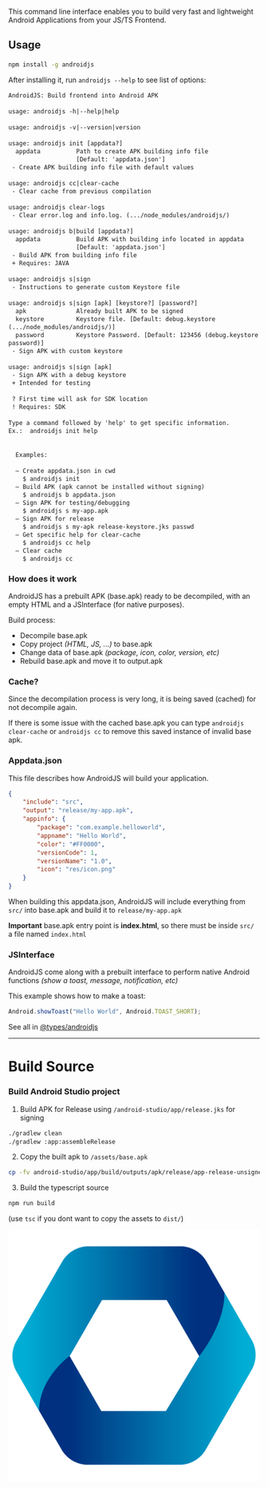 This command line interface enables you to build very fast and lightweight Android Applications from your JS/TS Frontend.


## Usage

```sh
npm install -g androidjs
```

After installing it, run `androidjs --help` to see list of options:

```console
AndroidJS: Build frontend into Android APK

usage: androidjs -h|--help|help

usage: androidjs -v|--version|version

usage: androidjs init [appdata?]
  appdata          Path to create APK building info file
                   [Default: 'appdata.json']
 - Create APK building info file with default values

usage: androidjs cc|clear-cache
 - Clear cache from previous compilation

usage: androidjs clear-logs
 - Clear error.log and info.log. (.../node_modules/androidjs/)

usage: androidjs b|build [appdata?]
  appdata          Build APK with building info located in appdata
                   [Default: 'appdata.json']
 - Build APK from building info file
 + Requires: JAVA

usage: androidjs s|sign
 - Instructions to generate custom Keystore file

usage: androidjs s|sign [apk] [keystore?] [password?]
  apk              Already built APK to be signed
  keystore         Keystore file. [Default: debug.keystore (.../node_modules/androidjs/)]
  password         Keystore Password. [Default: 123456 (debug.keystore password)]
 - Sign APK with custom keystore

usage: androidjs s|sign [apk]
 - Sign APK with a debug keystore
 + Intended for testing

 ? First time will ask for SDK location
 ! Requires: SDK

Type a command followed by 'help' to get specific information.
Ex.:  androidjs init help


  Examples:

  – Create appdata.json in cwd
    $ androidjs init
  – Build APK (apk cannot be installed without signing)
    $ androidjs b appdata.json
  – Sign APK for testing/debugging
    $ androidjs s my-app.apk
  – Sign APK for release
    $ androidjs s my-apk release-keystore.jks passwd
  – Get specific help for clear-cache
    $ androidjs cc help
  – Clear cache
    $ androidjs cc
```


### How does it work
AndroidJS has a prebuilt APK (base.apk) ready to be decompiled,  with an empty HTML and a JSInterface (for native purposes).

Build process:
- Decompile base.apk
- Copy project *(HTML, JS, ...)* to base.apk
- Change data of base.apk *(package, icon, color, version, etc)*
- Rebuild base.apk and move it to output.apk


### Cache?
Since the decompilation process is very long, it is being saved (cached) for not decompile again.

If there is some issue with the cached base.apk you can type `androidjs clear-cache` or `androidjs cc` to remove this saved instance of invalid base apk.


### Appdata.json
This file describes how AndroidJS will build your application.
```json
{
	"include": "src",
	"output": "release/my-app.apk",
	"appinfo": {
		"package": "com.example.helloworld",
		"appname": "Hello World",
		"color": "#FF0000",
		"versionCode": 1,
		"versionName": "1.0",
		"icon": "res/icon.png"
	}
}
```
When building this appdata.json, AndroidJS will include everything from `src/` into base.apk and build it to `release/my-app.apk`

**Important** base.apk entry point is **index.html**, so there must be inside `src/` a file named `index.html`

### JSInterface
AndroidJS come along with a prebuilt interface to perform native Android functions *(show a toast, message, notification, etc)*

This example shows how to make a toast:
```javascript
Android.showToast("Hello World", Android.TOAST_SHORT);
```

See all in
[@types/androidjs](https://www.npmjs.com/package/@types/androidjs)

---

# Build Source

### Build Android Studio project
1. Build APK for Release using `/android-studio/app/release.jks` for signing
```sh
./gradlew clean
./gradlew :app:assembleRelease
```

2. Copy the built apk to `/assets/base.apk`
```sh
cp -fv android-studio/app/build/outputs/apk/release/app-release-unsigned.apk assets/base.apk
```

3. Build the typescript source
```sh
npm run build
```
(use `tsc` if you dont want to copy the assets to `dist/`)

![appicon](appicon.webp)
